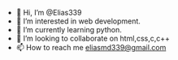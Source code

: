 - 👋 Hi, I’m @Elias339
- 👀 I’m interested in web development.
- 🌱 I’m currently learning python.
- 💞️ I’m looking to collaborate on html,css,c,c++
- 📫 How to reach me eliasmd339@gmail.com

<!---
Elias339/Elias339 is a ✨ special ✨ repository because its `README.md` (this file) appears on your GitHub profile.
You can click the Preview link to take a look at your changes.
--->
